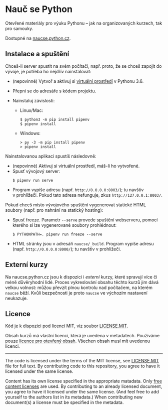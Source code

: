 # Nauč se Python

Otevřené materiály pro výuku Pythonu – jak na organizovaných kurzech,
tak pro samouky.

Dostupné na [naucse.python.cz](https://naucse.python.cz).


## Instalace a spuštění

Chceš-li server spustit na svém počítači, např. proto, že se chceš zapojit
do vývoje, je potřeba ho nejdřív nainstalovat:

* (nepovinné) Vytvoř a aktivuj si [virtuální prostředí](https://naucse.python.cz/lessons/beginners/install/) v Pythonu 3.6.
* Přepni se do adresáře s kódem projektu.
* Nainstaluj závislosti:

  * Linux/Mac:

    ```console
    $ python3 -m pip install pipenv
    $ pipenv install
    ```

  * Windows:

    ```doscon
    > py -3 -m pip install pipenv
    > pipenv install
    ```

Nainstalovanou aplikaci spustíš následovně:

* (nepovinné) Aktivuj si virtuální prostředí, máš-li ho vytvořené.
* Spusť vývojový server:
  ```console
  $ pipenv run serve
  ```
* Program vypíše adresu (např. `http://0.0.0.0:8003/`); tu navštiv v prohlížeči. Pokud tato adresa nefunguje, zkus `http://127.0.0.1:8003/`.

Pokud chceš místo vývojového spuštění vygenerovat statické HTML soubory (např. pro nahrání na statický hosting):

* Spusť freeze. Parametr `--serve` provede spuštění webserveru, pomocí kterého si lze vygenerované soubory prohlédnout:
  ```console
  $ PYTHONPATH=. pipenv run freeze --serve
  ```
* HTML stránky jsou v adresáři `naucse/_build`.
  Program vypíše adresu (např. `http://0.0.0.0:8000/`); tu navštiv v prohlížeči.

## Externí kurzy

Na naucse.python.cz jsou k dispozici i *externí* kurzy, které spravují více
či méně důvěryhodní lidé.
Proces vykreslování obsahu těchto kurzů jim dává velkou volnost: můžou převzít
plnou kontrolu nad počítačem, na kterém `naucse` běží.
Kvůli bezpečnosti je proto `naucse` ve výchozím nastavení neukazuje.


## Licence

Kód je k dispozici pod licencí MIT, viz soubor [LICENSE.MIT].

Obsah kurzů má vlastní licenci, která je uvedena v metadatech.
Používáme pouze [licence pro otevřený obsah][free content licenses].
Všechen obsah musí mít uvedenou licenci.

---

The code is licensed under the terms of the MIT license, see [LICENSE.MIT] file
for full text. By contributing code to this repository, you agree to have it
licensed under the same license.

Content has its own license specified in the appropriate matadata.
Only [free content licenses] are used. By contributing to an already licensed
document, you agree to have it licensed under the same license.
(And feel free to add yourself to the authors list in its metadata.)
When contributing new document(s) a license must be specified in the metadata.

[LICENSE.MIT]: https://github.com/pyvec/naucse.python.cz/blob/master/LICENSE.MIT
[free content licenses]: https://en.wikipedia.org/wiki/List_of_free_content_licenses
